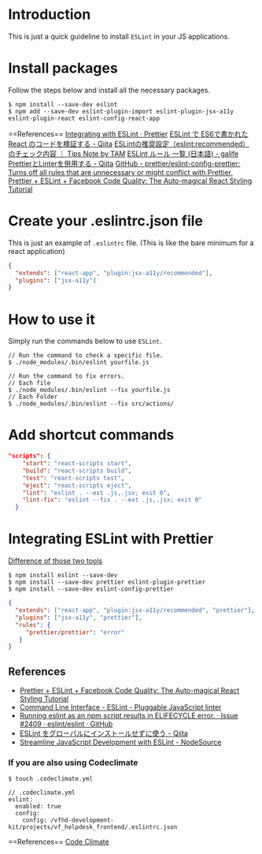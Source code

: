 # Introduction 
This is just a quick guideline to install `ESLint` in your JS applications.

# Install packages
Follow the steps below and install all the necessary packages.

```console
$ npm install --save-dev eslint
$ npm add --save-dev eslint-plugin-import eslint-plugin-jsx-a11y eslint-plugin-react eslint-config-react-app
```
==References==
[Integrating with ESLint · Prettier](https://prettier.io/docs/en/eslint.html)
[ESLint で ES6で書かれたReact のコードを検証する - Qiita](https://qiita.com/kjugk/items/b9dfc876e16dbfa4f447#eslint-plugin-react-%E3%81%AE-recommened-rulues-%E3%82%92%E9%81%A9%E7%94%A8%E3%81%99%E3%82%8B)
[ESLintの推奨設定（eslint:recommended）のチェック内容 ｜ Tips Note by TAM](https://www.tam-tam.co.jp/tipsnote/javascript/post11934.html)
[ESLint ルール 一覧 (日本語) - galife](https://garafu.blogspot.com/2017/02/eslint-rules-jp.html)
[PrettierとLinterを併用する - Qiita](https://qiita.com/sigwyg/items/ebb21ef70550cee7a163)
[GitHub - prettier/eslint-config-prettier: Turns off all rules that are unnecessary or might conflict with Prettier.](https://github.com/prettier/eslint-config-prettier#special-rules)
[Prettier + ESLint + Facebook Code Quality: The Auto-magical React Styling Tutorial](https://medium.com/@eliotjunior/prettier-eslint-facebook-code-quality-the-auto-magical-react-styling-tutorial-19481acb10dd)

# Create your .eslintrc.json file
This is just an example of `.eslintrc` file. (This is like the bare minimum for a react application)

```json
{
  "extends": ["react-app", "plugin:jsx-a11y/recommended"],
  "plugins": ["jsx-a11y"]
}
```
# How to use it
Simply run the commands below to use `ESLint`.

```console
// Run the command to check a specific file.
$ ./node_modules/.bin/eslint yourfile.js

// Run the command to fix errors.
// Each file
$ ./node_modules/.bin/eslint --fix yourfile.js
// Each Folder
$ ./node_modules/.bin/eslint --fix src/actions/
```
# Add shortcut commands 

```json
"scripts": {
    "start": "react-scripts start",
    "build": "react-scripts build",
    "test": "react-scripts test",
    "eject": "react-scripts eject",
    "lint": "eslint . --ext .js,.jsx; exit 0",
    "lint-fix": "eslint --fix . --ext .js,.jsx; exit 0"
  }
```

# Integrating ESLint with  Prettier
[Difference of those two tools](https://www.futurehosting.com/blog/prettier-vs-eslint-whats-the-difference/)

```console
$ npm install eslint --save-dev
$ npm install --save-dev prettier eslint-plugin-prettier
$ npm install --save-dev eslint-config-prettier
```

```json
{
  "extends": ["react-app", "plugin:jsx-a11y/recommended", "prettier"],
  "plugins": ["jsx-a11y", "prettier"],
  "rules": {
     "prettier/prettier": "error"
   }
}
```
## References
- [Prettier + ESLint + Facebook Code Quality: The Auto-magical React Styling Tutorial](https://medium.com/@eliotjunior/prettier-eslint-facebook-code-quality-the-auto-magical-react-styling-tutorial-19481acb10dd)
- [Command Line Interface - ESLint - Pluggable JavaScript linter](https://eslint.org/docs/user-guide/command-line-interface#--ext)
- [Running eslint as an npm script results in ELIFECYCLE error. · Issue #2409 · eslint/eslint · GitHub](https://github.com/eslint/eslint/issues/2409)
- [ESLint をグローバルにインストールせずに使う - Qiita](https://qiita.com/mysticatea/items/6bd56ff691d3a1577321)
- [Streamline JavaScript Development with ESLint - NodeSource](https://nodesource.com/blog/streamline-javascript-development-with-eslint/)

### If you are also using Codeclimate

```console
$ touch .codeclimate.yml
```

```
// .codeclimate.yml
eslint:
  enabled: true
  config:
    config: /vfhd-development-kit/projects/vf_helpdesk_frontend/.eslintrc.json
```
==References==
[Code Climate](https://docs.codeclimate.com/docs/eslint)
